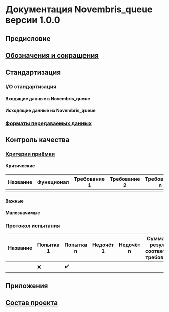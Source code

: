 # Документация **Novembris_queue** версии **1.0.0**

## Предисловие

## [Обозначения и сокращения](Обозначения_и_сокращения.md)

## Стандартизация

### I/O стандартизация

#### Входящие данные в **Novembris_queue**

#### Исходящие данные из **Novembris_queue**

### [Форматы передаваемых данных](Форматы_данных.md)

## Контроль качества

### [Критерии приёмки](Критерии_приёмки.md)

#### Критические

| Название | Функционал | Требование 1 | Требование 2 | Требование n | Допущение 1 |
|----------|------------|--------------|--------------|--------------|-------------|
|          |            |              |              |              |             |

#### Важные

#### Малозначимые

### Протокол испытания

| Название | Попытка 1 | Попытка n | Недочёт 1 | Недочёт n | Суммарный результат соответствия требованиям |
|----------|-----------|-----------|-----------|-----------|----------------------------------------------|
|          | ❌         | ✔️        |           |           |                                              |

## Приложения

## [Состав проекта](Список_всех_документашек.md)